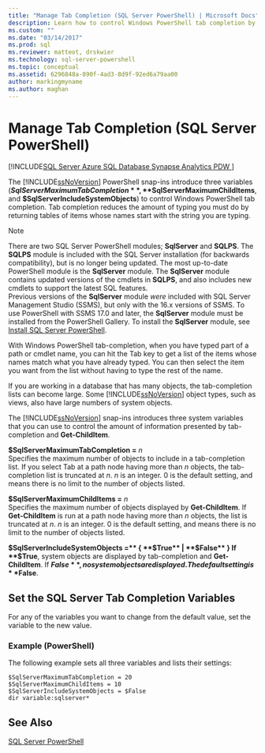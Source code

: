 ```yaml
---
title: "Manage Tab Completion (SQL Server PowerShell) | Microsoft Docs"
description: Learn how to control Windows PowerShell tab completion by making proper use of three variables in the SQL Server PowerShell modules.
ms.custom: ""
ms.date: "03/14/2017"
ms.prod: sql
ms.reviewer: matteot, drskwier
ms.technology: sql-server-powershell
ms.topic: conceptual
ms.assetid: 6296848a-890f-4ad3-8d9f-92ed6a79aa00
author: markingmyname
ms.author: maghan
---
```

# Manage Tab Completion (SQL Server PowerShell)
[!INCLUDE[SQL Server Azure SQL Database Synapse Analytics PDW ](../includes/applies-to-version/sql-asdb-asdbmi-asa-pdw.md)]

The [!INCLUDE[ssNoVersion](../includes/ssnoversion-md.md)] PowerShell snap-ins introduce three variables (**$SqlServerMaximumTabCompletion**, **$SqlServerMaximumChildItems**, and **$SqlServerIncludeSystemObjects**) to control Windows PowerShell tab completion. Tab completion reduces the amount of typing you must do by returning tables of items whose names start with the string you are typing.  

> [!NOTE]
> There are two SQL Server PowerShell modules; **SqlServer** and **SQLPS**. The **SQLPS** module is included with the SQL Server installation (for backwards compatibility), but is no longer being updated. The most up-to-date PowerShell module is the **SqlServer** module. The **SqlServer** module contains updated versions of the cmdlets in **SQLPS**, and also includes new cmdlets to support the latest SQL features.  
> Previous versions of the **SqlServer** module *were* included with SQL Server Management Studio (SSMS), but only with the 16.x versions of SSMS. To use PowerShell with SSMS 17.0 and later, the **SqlServer** module must be installed from the PowerShell Gallery.
> To install the **SqlServer** module, see [Install SQL Server PowerShell](download-sql-server-ps-module.md).
  
With Windows PowerShell tab-completion, when you have typed part of a path or cmdlet name, you can hit the Tab key to get a list of the items whose names match what you have already typed. You can then select the item you want from the list without having to type the rest of the name.  
  
If you are working in a database that has many objects, the tab-completion lists can become large. Some [!INCLUDE[ssNoVersion](../includes/ssnoversion-md.md)] object types, such as views, also have large numbers of system objects.  
  
The [!INCLUDE[ssNoVersion](../includes/ssnoversion-md.md)] snap-ins introduces three system variables that you can use to control the amount of information presented by tab-completion and **Get-ChildItem**.  
  
 **$SqlServerMaximumTabCompletion =** *n*  
 Specifies the maximum number of objects to include in a tab-completion list. If you select Tab at a path node having more than *n* objects, the tab-completion list is truncated at *n*. *n* is an integer. 0 is the default setting, and means there is no limit to the number of objects listed.  
  
 **$SqlServerMaximumChildItems =** *n*  
 Specifies the maximum number of objects displayed by **Get-ChildItem**. If **Get-ChildItem** is run at a path node having more than *n* objects, the list is truncated at *n*. *n* is an integer. 0 is the default setting, and means there is no limit to the number of objects listed.  
  
 **$SqlServerIncludeSystemObjects =** { **$True** | **$False** }  
 If **$True**, system objects are displayed by tab-completion and **Get-ChildItem**. If **$False**, no system objects are displayed. The default setting is **$False**.  
  
## Set the SQL Server Tab Completion Variables  
 For any of the variables you want to change from the default value, set the variable to the new value.  
  
### Example (PowerShell)  
 The following example sets all three variables and lists their settings:  
  
```  
$SqlServerMaximumTabCompletion = 20  
$SqlServerMaximumChildItems = 10  
$SqlServerIncludeSystemObjects = $False  
dir variable:sqlserver*  
```  
  
## See Also  
 [SQL Server PowerShell](sql-server-powershell.md)  
  
  
